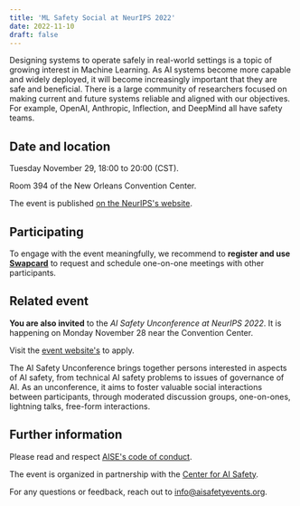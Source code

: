 ```yaml
---
title: 'ML Safety Social at NeurIPS 2022'
date: 2022-11-10
draft: false
---
```



Designing systems to operate safely in real-world settings is a topic of growing interest in Machine Learning. As AI systems become more capable and widely deployed, it will become increasingly important that they are safe and beneficial. There is a large community of researchers focused on making current and future systems reliable and aligned with our objectives. For example, OpenAI, Anthropic, Inflection, and DeepMind all have safety teams. 


## Date and location

Tuesday November 29, 18:00 to 20:00 (CST).

Room 394 of the New Orleans Convention Center.

The event is published [on the NeurIPS's website](https://neurips.cc/Conferences/2022/Schedule?showEvent=56270).


## Participating

To engage with the event meaningfully, we recommend to **register and use [Swapcard](https://app.swapcard.com/event/ml-safety-social-neurips-2022)** to request and schedule one-on-one meetings with other participants.


## Related event

**You are also invited** to the *AI Safety Unconference at NeurIPS 2022*. It is happening on Monday November 28 near the Convention Center.

Visit the [event website's](https://aisafetyevents.org/events/aisuneurips2022/) to apply.

The AI Safety Unconference brings together persons interested in aspects of AI safety, from technical AI safety problems to issues of governance of AI. As an unconference, it aims to foster valuable social interactions between participants, through moderated discussion groups, one-on-ones, lightning talks, free-form interactions.

## Further information

Please read and respect [AISE's code of conduct](/info/code-of-conduct).

The event is organized in partnership with the [Center for AI Safety](https://safe.ai/).

For any questions or feedback, reach out to [info@aisafetyevents.org](mailto:info@aisafetyevents.org).